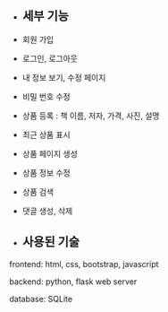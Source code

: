 - ## 세부 기능

- 회원 가입
- 로그인, 로그아웃
- 내 정보 보기, 수정 페이지
- 비밀 번호 수정
- 상품 등록 : 책 이름, 저자, 가격, 사진, 설명
- 최근 상품 표시
- 상품 페이지 생성
- 상품 정보 수정
- 상품 검색
- 댓글 생성, 삭제

- ## 사용된 기술

frontend: html, css, bootstrap, javascript

backend: python, flask web server

database: SQLite
